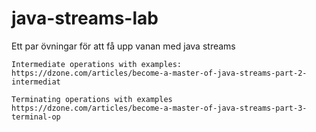 # java-streams-lab
Ett par övningar för att få upp vanan med java streams


    
    Intermediate operations with examples:
    https://dzone.com/articles/become-a-master-of-java-streams-part-2-intermediat

    Terminating operations with examples
    https://dzone.com/articles/become-a-master-of-java-streams-part-3-terminal-op



